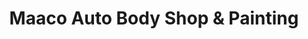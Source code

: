 ---
title: "Maaco Auto Body Shop & Painting"
url: /detroit/maaco-auto-body-shop-and-painting/
shop: car repair
---
